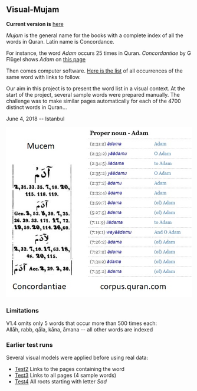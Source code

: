 ## Visual-Mujam

**Current version is** [here](Mujam.html)

_Mujam_ is the general name for the books with a complete index of all the words in Quran. Latin name is Concordance.

For instance, the word _Adam_ occurs 25 times in Quran. _Concordantiae_ by G Flügel shows _Adam_ on [this page](https://archive.org/stream/concordantiaeco00flgoog#page/n28/mode/2up)

Then comes computer software. [Here is the list](http://corpus.quran.com/qurandictionary.jsp?q=adm) of all occurrences of the same word with links to follow.

Our aim in this project is to present the word list in a visual context. At the start of the project, several sample words were prepared manually. The challenge was to make similar pages automatically for each of the 4700 distinct words in Quran... 

June 4, 2018 -- Istanbul

![Picture](Adem/Adem.jpg)

### Limitations

V1.4 omits only 5 words that occur more than 500 times each: <br>
Allāh, rabb, qāla, kāna, āmana -- all other words are indexed


### Earlier test runs

Several visual models were applied before using real data:
* [Test2](first/test2.html) Links to the pages containing the word
* [Test3](first/test3.html) Links to all pages (4 sample words)
* [Test4](first/test4.html) All roots starting with letter _Sad_

